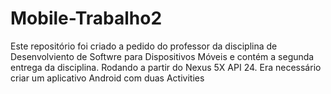 # Mobile-Trabalho2
 Este repositório foi criado a pedido do professor da disciplina de Desenvolviento de Softwre para Dispositivos Móveis e contém a segunda entrega da disciplina.  Rodando a partir do Nexus 5X API 24.
Era necessário criar um aplicativo Android com duas Activities
